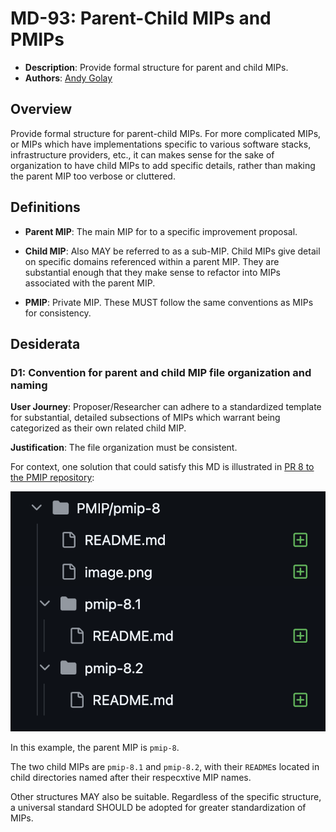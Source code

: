 # MD-93: Parent-Child MIPs and PMIPs
- **Description**: Provide formal structure for parent and child MIPs.
- **Authors**: [Andy Golay](mailto:andy.golay@movementlabs.xyz)

## Overview

Provide formal structure for parent-child MIPs. For more complicated MIPs, or MIPs which have implementations specific to various software stacks, infrastructure providers, etc., it can makes sense for the sake of organization to have child MIPs to add specific details, rather than making the parent MIP too verbose or cluttered.

## Definitions

- **Parent MIP**: The main MIP for to a specific improvement proposal. 

- **Child MIP**: Also MAY be referred to as a sub-MIP. Child MIPs give detail on specific domains referenced within a parent MIP. They are substantial enough that they make sense to refactor into MIPs associated with the parent MIP.

- **PMIP**: Private MIP. These MUST follow the same conventions as MIPs for consistency. 

## Desiderata

### D1: Convention for parent and child MIP file organization and naming

**User Journey**: Proposer/Researcher can adhere to a standardized template for substantial, detailed subsections of MIPs which warrant being categorized as their own related child MIP.

**Justification**: The file organization must be consistent. 

For context, one solution that could satisfy this MD is illustrated in [PR 8 to the PMIP repository](https://github.com/movementlabsxyz/PMIP/pull/8/files):

![example PMIP file organization](image.png)

In this example, the parent MIP is `pmip-8`.

The two child MIPs are `pmip-8.1` and `pmip-8.2`, with their `README`s located in child directories named after their respecxtive MIP names.

Other structures MAY also be suitable. Regardless of the specific structure, a universal standard SHOULD be adopted for greater standardization of MIPs.
